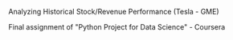 
Analyzing Historical Stock/Revenue Performance (Tesla - GME)

Final assignment of "Python Project for Data Science" - Coursera 
